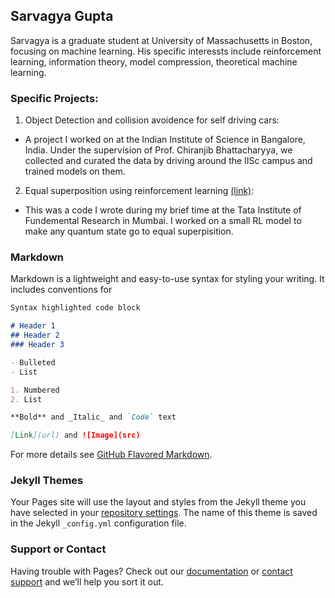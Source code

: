 ## Sarvagya Gupta

Sarvagya is a graduate student at University of Massachusetts in Boston, focusing on machine learning. His specific interessts include reinforcement learning, information theory, model compression, theoretical machine learning. 

### Specific Projects:

1. Object Detection and collision avoidence for self driving cars:

- A project I worked on at the Indian Institute of Science in Bangalore, India. Under the supervision of Prof. Chiranjib Bhattacharyya, we collected and curated the data by driving around the IISc campus and trained models on them. 

2. Equal superposition using reinforcement learning [(link)](https://bitbucket.org/Sarvagya8967/qc_code/src/master/):

- This was a code I wrote during my brief time at the Tata Institute of Fundemental Research in Mumbai. I worked on a small RL model to make any quantum state go to equal superpisition. 


### Markdown

Markdown is a lightweight and easy-to-use syntax for styling your writing. It includes conventions for

```markdown
Syntax highlighted code block

# Header 1
## Header 2
### Header 3

- Bulleted
- List

1. Numbered
2. List

**Bold** and _Italic_ and `Code` text

[Link](url) and ![Image](src)
```

For more details see [GitHub Flavored Markdown](https://guides.github.com/features/mastering-markdown/).

### Jekyll Themes

Your Pages site will use the layout and styles from the Jekyll theme you have selected in your [repository settings](https://github.com/Flock1/Flock1.github.io/settings/pages). The name of this theme is saved in the Jekyll `_config.yml` configuration file.

### Support or Contact

Having trouble with Pages? Check out our [documentation](https://docs.github.com/categories/github-pages-basics/) or [contact support](https://support.github.com/contact) and we’ll help you sort it out.
